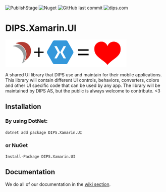 ![PublishStage](https://vsrm.dev.azure.com/dipscloud-public/_apis/public/Release/badge/7072efb1-8a03-410f-a675-60dbf5c9303a/1/1) ![Nuget](https://img.shields.io/nuget/v/dips.xamarin.ui?color=success&logoColor=white&logo=NuGet) ![GitHub last commit](https://img.shields.io/github/last-commit/Dipsas/DIPS.Xamarin.UI)
![dips.com](https://img.shields.io/badge/http%3A%2F%2Fdips.com-ENABLING%20EFFICIENT%20HEALTHCARE-red)


# DIPS.Xamarin.UI
![DIPS.Xamarin.UI_icon](https://raw.githubusercontent.com/DIPSAS/DIPS.Xamarin.UI/master/assets/DIPS_Xamarin_UI_128x128@slimmed.png)

A shared UI library that DIPS use and maintain for their mobile applications. This library will contain different UI controls, behaviors, converters, colors and other UI specific code that can be used by any app. The library will be maintained by DIPS AS, but the public is always welcome to contribute. <3 

## Installation

### By using DotNet:

`dotnet add package DIPS.Xamarin.UI`

### or NuGet

`Install-Package DIPS.Xamarin.UI`

## Documentation

We do all of our documentation in the [wiki section](https://github.com/DIPSAS/DIPS.Xamarin.UI/wiki).
